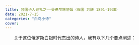 ```yaml
---
title: 各国诗人巡礼之——曼德尔施塔姆（俄国 苏联 1891-1938）
date: 2021-7-15
categories: "白鸟小诗"
cover: 
---
```


&#8194;&#8194;&#8194;&#8194;关于这位俄罗斯白银时代杰出的诗人，我有以下几个要点阐述：
&#8194;&#8194;&#8194;&#8194;